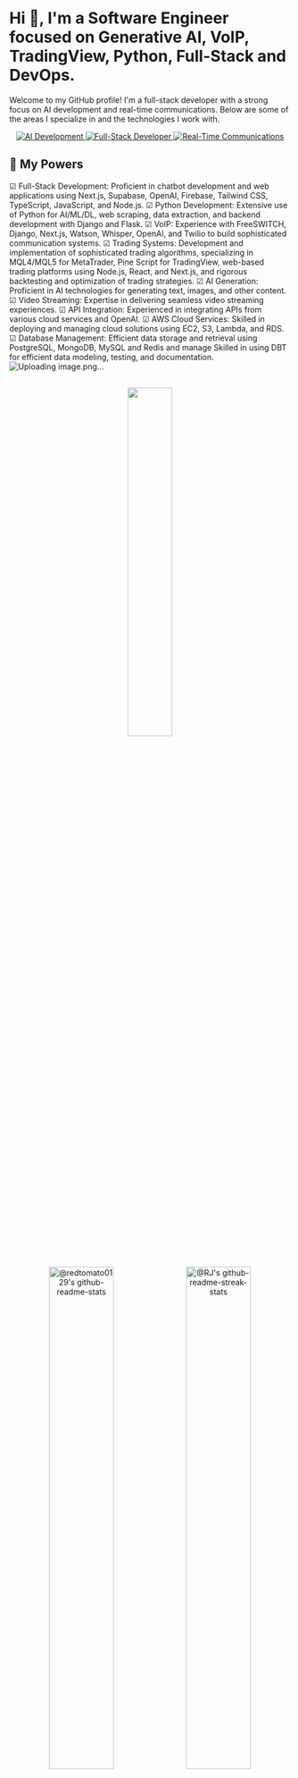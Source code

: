 # Hi 👋, I'm a Software Engineer focused on Generative AI, VoIP, TradingView, Python, Full-Stack and DevOps.

Welcome to my GitHub profile! I'm a full-stack developer with a strong focus on AI development and real-time communications. Below are some of the areas I specialize in and the technologies I work with.

<p align="center">
  <a target="_blank" rel="noopener noreferrer nofollow" href="https://camo.githubusercontent.com/8bf100e68c061350ed91caa7e3988f9ef0c3580ba158e093e3c6f134814069c7/68747470733a2f2f696d672e736869656c64732e696f2f62616467652f41492d446576656c6f706d656e742d626c7565">
    <img src="https://camo.githubusercontent.com/8bf100e68c061350ed91caa7e3988f9ef0c3580ba158e093e3c6f134814069c7/68747470733a2f2f696d672e736869656c64732e696f2f62616467652f41492d446576656c6f706d656e742d626c7565" alt="AI Development" data-canonical-src="https://img.shields.io/badge/AI-Development-blue" style="max-width: 100%;">
  </a>
  <a target="_blank" rel="noopener noreferrer nofollow" href="https://camo.githubusercontent.com/6d8ee974363fea5fc3903545d7469fcfa874fb7ed3745764270764debe4d39ea/68747470733a2f2f696d672e736869656c64732e696f2f62616467652f46756c6c2d2d537461636b2d446576656c6f7065722d677265656e">
    <img src="https://camo.githubusercontent.com/6d8ee974363fea5fc3903545d7469fcfa874fb7ed3745764270764debe4d39ea/68747470733a2f2f696d672e736869656c64732e696f2f62616467652f46756c6c2d2d537461636b2d446576656c6f7065722d677265656e" alt="Full-Stack Developer" data-canonical-src="https://img.shields.io/badge/Full--Stack-Developer-green" style="max-width: 100%;">
  </a>
  <a target="_blank" rel="noopener noreferrer nofollow" href="https://camo.githubusercontent.com/cf5ca9f591b8f8d3773ce62cffb5c14a3eb60677f1417f77b9e0de1068056a4f/68747470733a2f2f696d672e736869656c64732e696f2f62616467652f5265616c2d2d54696d652d436f6d6d756e69636174696f6e732d79656c6c6f77">
    <img src="https://camo.githubusercontent.com/cf5ca9f591b8f8d3773ce62cffb5c14a3eb60677f1417f77b9e0de1068056a4f/68747470733a2f2f696d672e736869656c64732e696f2f62616467652f5265616c2d2d54696d652d436f6d6d756e69636174696f6e732d79656c6c6f77" alt="Real-Time Communications" data-canonical-src="https://img.shields.io/badge/Real--Time-Communications-yellow" style="max-width: 100%;">
  </a>
</p>

## 🚀 My Powers

☑ Full-Stack Development: Proficient in chatbot development and web applications using Next.js, Supabase, OpenAI, Firebase, Tailwind CSS, TypeScript, JavaScript, and Node.js.
☑ Python Development: Extensive use of Python for AI/ML/DL, web scraping, data extraction, and backend development with Django and Flask.
☑ VoIP: Experience with FreeSWITCH, Django, Next.js, Watson, Whisper, OpenAI, and Twilio to build sophisticated communication systems.
☑ Trading Systems: Development and implementation of sophisticated trading algorithms, specializing in MQL4/MQL5 for MetaTrader, Pine Script for TradingView, web-based trading platforms using Node.js, React, and Next.js, and rigorous backtesting and optimization of trading strategies.
☑ AI Generation: Proficient in AI technologies for generating text, images, and other content.
☑ Video Streaming: Expertise in delivering seamless video streaming experiences.
☑ API Integration: Experienced in integrating APIs from various cloud services and OpenAI.
☑ AWS Cloud Services: Skilled in deploying and managing cloud solutions using EC2, S3, Lambda, and RDS.
☑ Database Management: Efficient data storage and retrieval using PostgreSQL, MongoDB, MySQL and Redis and manage Skilled in using DBT for efficient data modeling, testing, and documentation.![Uploading image.png…]()



<!-- ## 📊 GitHub Stats -->
##

<!-- ![GitHub Stats](https://github-readme-stats.vercel.app/api?username=redtomato0129&show_icons=true) -->

<!--![Top Langs](https://github-readme-stats.vercel.app/api/top-langs/?username=redtomato0129&layout=compact) -->

<p align="center">
<img src="https://github-readme-stats.vercel.app/api/top-langs/?username=redtomato0129&theme=gotham&layout=compact"width="40%"/> 
</p>

<p align="center">
<a href="https://github.com/redtomato0129?tab=repositories"><img src="https://github-readme-stats-one-bice.vercel.app/api?username=redtomato0129&theme=gotham&show_icons=true&count_private=true&hide_border=false&role=OWNER,ORGANIZATION_MEMBER,COLLABORATOR"  width="48%" alt="@redtomato0129's github-readme-stats"/></a>
<a href="https://github.com/redtomato0129?tab=stars"><img src="https://github-readme-streak-stats.herokuapp.com?user=redtomato0129&theme=gotham&hide_border=false&date_format=M%20j%5B%2C%20Y%5D"  width="48%" alt="@RJ's github-readme-streak-stats"/></a>
</p>

